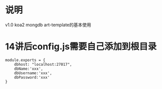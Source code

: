 # 说明
v1.0 koa2 mongdb art-template的基本使用

# 14讲后config.js需要自己添加到根目录
```
module.exports = {
	dbhost: "localhost:27017",
	dbName:'xxx',
	dbUsername:'xxx',
	dbPassword:'xxx'
}
```